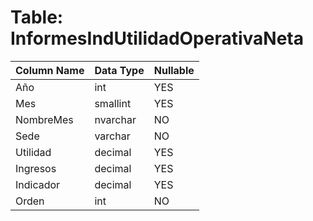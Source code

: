 # Table: InformesIndUtilidadOperativaNeta

| Column Name | Data Type | Nullable |
|-------------|-----------|----------|
| Año | int | YES |
| Mes | smallint | YES |
| NombreMes | nvarchar | NO |
| Sede | varchar | NO |
| Utilidad | decimal | YES |
| Ingresos | decimal | YES |
| Indicador | decimal | YES |
| Orden | int | NO |
